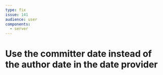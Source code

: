 ```yaml
---
type: fix
issue: 141
audience: user
components:
  - server
---
```

# Use the committer date instead of the author date in the date provider

